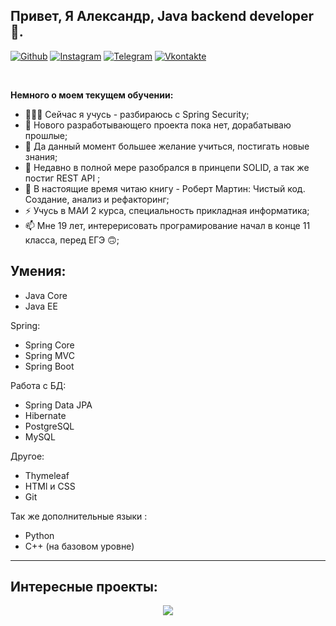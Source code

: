 ## Привет, Я Александр, Java backend developer 🚀.


[![Github](https://img.shields.io/badge/-Github-000?style=flat&logo=Github&logoColor=white)](https://github.com/bityta)
[![Instagram](https://img.shields.io/badge/-Instagram-c13584?style=flat&labelColor=c13584&logo=instagram&logoColor=white)](https://www.instagram.com/bityta/)
[![Telegram](https://img.shields.io/badge/-telegram-red?color=white&logo=telegram&logoColor=black)](https://t.me/bityta)
[![Vkontakte](https://img.shields.io/badge/-Vkontakte-090909?style=for-the-badge&logo=Vk&logoColor=4F7DB3)](https://vk.com/bityta)

&nbsp;

**Немного о моем текущем обучении:**


- 👨🏽‍💻 Сейчас я учусь - разбираюсь с Spring Security;
- 🌱 Нового разработывающего проекта пока нет, дорабатываю прошлые; 
- 👯 Да данный момент большее желание учиться, постигать новые знания;
- 🤔 Недавно в полной мере разобрался в принцепи SOLID, а так же постиг REST API ;
- 💬 В настоящие время читаю книгу - Роберт Мартин: Чистый код. Создание, анализ и рефакторинг;
- ⚡️ Учусь в МАИ 2 курса, специальность прикладная информатика;
- 📫 Мне 19 лет, интерерисовать програмирование начал в конце 11 класса, перед ЕГЭ 🙃;




## Умения:

- Java Core
- Java EE
  
 Spring:
  
- Spring Core
- Spring MVC
- Spring Boot
   
Работа с БД:
  
- Spring Data JPA
- Hibernate
- PostgreSQL
- MySQL

Другое:
  
- Thymeleaf
- HTMl и CSS
- Git

Так же дополнительные языки :

- Python
- C++ (на базовом уровне)
  


---
## Интересные проекты:
<p align="center">
  <a href="https://github.com/Bityta/library">
    <img align="center" src="https://github-readme-stats.vercel.app/api/pin/?username=bityta&repo=library" />
  </a>
 
</p>

